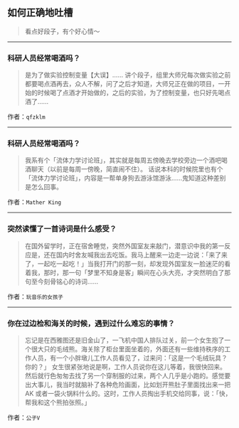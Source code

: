 ## 如何正确地吐槽

> 看点好段子，有个好心情～


 
---

### 科研人员经常喝酒吗？

> 是为了做实验控制变量【大误】……
> 讲个段子，组里大师兄每次做实验之前都要喝点酒再去，众人不解，问了之后才知道，大师兄正在做的项目，一开始的时候喝了点酒才开始做的，之后的实验，为了控制变量，也只好先喝点酒了……


作者：`qfzklm`

---

### 科研人员经常喝酒吗？

> 我系有个「流体力学讨论班」，其实就是每周五傍晚去学校旁边一个酒吧喝酒聊天（以前是每周一傍晚，简直闹不住）。
> 话说本科的时候院里也有个「流体力学讨论班」，内容是一帮单身狗去游泳馆游泳……鬼知道这种差别是怎么回事。


作者：`Mather King`

---

### 突然读懂了一首诗词是什么感受？

> 在国外留学时，正在宿舍睡觉，突然外国室友来敲门，潜意识中我的第一反应是，还在国内时舍友喊我出去吃饭。我马上醒来一边走一边说：「来了来了，一起吃一起吃！」当我打开门的那一刻，却发现外国室友一脸迷茫的看着我，那时，那一句「梦里不知身是客」瞬间在心头大亮，才突然明白了那句至今刻骨铭心的诗词……


作者：`玩音乐的女孩子`

---

### 你在过边检和海关的时候，遇到过什么难忘的事情？

> 忘记是在西雅图还是旧金山了，一飞机中国人排队过关，前一个女生抱了一个很大只的毛绒熊。海关除了柜台里面坐着的，外面还有一些维持秩序的工作人员，有一个小胖墩儿工作人员看见了，过来问：「这是一个毛绒玩具？你的？」
> 女生很紧张地说是啊，工作人员说你在这儿等着，我很快回来。然后就行色匆匆去找了另一个穿制服的过来，两个人几乎是小跑的。感觉要出大事儿，我当时就脑补了各种危险画面，比如划开熊肚子里面找出来一把 AK 或者一袋火锅料什么的。这时，工作人员掏出手机交给同事，说：「快，帮我和这个熊拍张照。」


作者：`公子V`